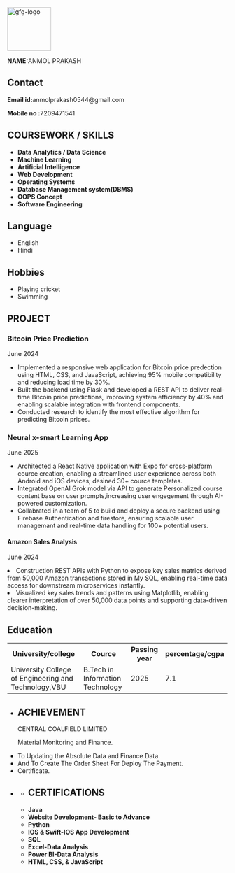 <html lang="en">
 
<head>
    <meta charset="UTF-8">
    <meta http-equiv="X-UA-Compatible" content="IE=edge">
    <meta name="viewport"
          content="width=device-width, initial-scale=1.0">
    <link rel="stylesheet" href="resume.css">
</head>
 
<body>
    <div class="full">
        <div class="left">
            <div class="image">
                <img src=
"/IMG_20210101_145504.jpg"
                     alt="gfg-logo"
                     style="width:100px;height:100px;">
            </div>
        </div class="NAME">
         <p><b>NAME:</b>ANMOL PRAKASH</p>
            <div class="Contact">
                <h2>Contact</h2>
                <p><b>Email id:</b>anmolprakash0544@gmail.com</p>
                <p><b>Mobile no :</b>7209471541</p>
            </div>
            <div class="COURSEWORK / SKILLS">
                <h2>COURSEWORK / SKILLS </h2>
                <ul>
                    <li><b> Data Analytics / Data Science </b></li>
                    <li><b> Machine Learning </b></li>
                    <li><b> Artificial Intelligence </b></li>
                 <li><b> Web Development </b></li>
                 <li><b> Operating Systems </b></li>
                 <li><b> Database Management system(DBMS)</b></li>
                 <li><b> OOPS Concept </b></li>
                 <li><b> Software Engineering </b></li>
                </ul>
            </div>
            <div class="Language">
                <h2>Language</h2>
                <ul>
                    <li>English</li>
                    <li>Hindi</li>
                </ul>
            </div>
            <div class="Hobbies">
                <h2>Hobbies</h2>
                <ul>
                    <li>Playing cricket</li>
                    <li>Swimming</li>
                </ul>
            </div>
    </div>
            <div class="PROJECT">
                <h2>PROJECT</h2>
                <h3>Bitcoin Price Prediction </h3>
                <p>June 2024</p>
                <ul>
                    <li>Implemented a responsive web application for Bitcoin price predection using HTML, CSS, and JavaScript, achieving 95% mobile compatibility and reducing
                     load time by 30%.</li>
                    <li>Built the backend using Flask and developed a REST API to deliver real-time Bitcoin price predictions, improving system efficiency by 40% and enabling
                    scalable integration with frontend components.</li>
                 <li>Conducted research to identify the most effective algorithm for predicting Bitcoin prices.</li>
                </ul>
                <h3> Neural x-smart Learning App</h3>
                <p>June 2025</p>
                <ul>
                    <li>Architected a React Native application with Expo for cross-platform cource creation, enabling a streamlined user experience across both 
                     Android and iOS devices; desined 30+ cource templates.</li>
                    <li>Integrated OpenAI Grok model via API to generate Personalized course content base on user prompts,increasing user engegement through AI-powered 
                    customization.</li>
                    <li>Collabrated in a team of 5 to build and deploy a secure backend using Firebase Authentication and firestore, ensuring scalable user managemant
                    and real-time data handling for 100+ potential users. </li>
                </ul>
              <h4> Amazon Sales Analysis </h4>
              <p>June 2024</p>
                </ul>
               <li>Construction REST APIs with Python to expose key sales matrics derived from 50,000 Amazon transactions stored in My SQL, enabling real-time data 
             access for downstream microservices instantly.</li>
                <li>Visualized key sales trends and patterns using Matplotlib, enabling clearer interpretation of over 50,000 data points and supporting data-driven decision-making.</li>
            </div>
            <div class="Education">
                <h2>Education</h2>
                <table>
                    <tr>
                        <th>University/college  </th>
                        <th>Cource </th> 
                        <th>Passing year  </th>
                        <th>percentage/cgpa</th>
                    </tr>
                    <tr>
                        <td>University College of Engineering and Technology,VBU</td>
                        <td> B.Tech in Information Technology </td>
                        <td>2025</td>
                        <td>7.1</td>
                    </tr>
                </table>
            </div>
            <div class="ACHIEVEMENT">
                <ul>
                    <li>
                        <h2>ACHIEVEMENT</h2>
                        <p>CENTRAL COALFIELD LIMITED </p></li>
                            <p> Material Monitoring and Finance. </p></li>
                                <li> To Updating the Absolute Data and Finance Data. </li>
                                <li> And To Create The Order Sheet For Deploy The Payment. </li>
                                <li> Certificate. </li>
                    <li>
                        <div class="CERTIFICATIONS">
                         <ul>
                              <li>
                               <h2>CERTIFICATIONS </h2>
                               <li><b> Java </b></li>
                               <li><b> Website Development- Basic to Advance </b></li>
                               <li><b> Python </b></li>
                               <li><b> IOS & Swift-IOS App Development </b></li>
                               <li><b> SQL </b></li>
                               <li><b> Excel-Data Analysis </b></li>
                               <li><b> Power BI-Data Analysis</b></li>
                               <li><b> HTML, CSS, & JavaScript </b></li>
                                  </li>
                </ul>
            </div>
        </div>
    </div>
</body>
 
</html>
